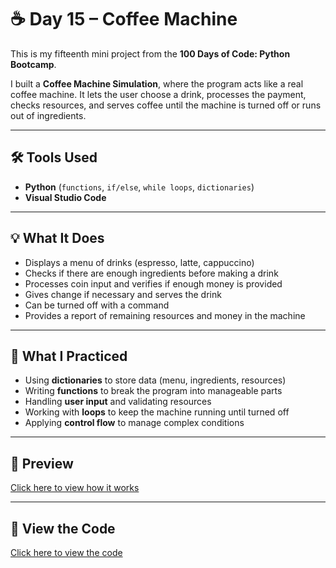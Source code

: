 # ☕ Day 15 – Coffee Machine  

This is my fifteenth mini project from the **100 Days of Code: Python Bootcamp**.  

I built a **Coffee Machine Simulation**, where the program acts like a real coffee machine. It lets the user choose a drink, processes the payment, checks resources, and serves coffee until the machine is turned off or runs out of ingredients.  

---

## 🛠 Tools Used  
- **Python** (`functions`, `if/else`, `while loops`, `dictionaries`)  
- **Visual Studio Code**  

---

## 💡 What It Does  
- Displays a menu of drinks (espresso, latte, cappuccino)  
- Checks if there are enough ingredients before making a drink  
- Processes coin input and verifies if enough money is provided  
- Gives change if necessary and serves the drink  
- Can be turned off with a command  
- Provides a report of remaining resources and money in the machine  

---

## 🧠 What I Practiced  
- Using **dictionaries** to store data (menu, ingredients, resources)  
- Writing **functions** to break the program into manageable parts  
- Handling **user input** and validating resources  
- Working with **loops** to keep the machine running until turned off  
- Applying **control flow** to manage complex conditions  

---

## 👀 Preview  
[Click here to view how it works](https://github.com/dimma-analytics/100-Days-Of-Code/blob/main/Day15-CoffeeMachine/Day15-Demo.mp4)  

---

## 📁 View the Code  
[Click here to view the code](./Day15-CoffeeMachine.py)  
